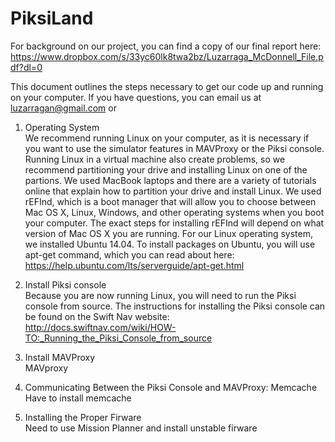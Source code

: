 # PiksiLand

For background on our project, you can find a copy of our final report here:  
https://www.dropbox.com/s/33yc60lk8twa2bz/Luzarraga_McDonnell_File.pdf?dl=0  

This document outlines the steps necessary to get our code up and running on your computer. If you have questions, you can email us at luzarragan@gmail.com or 

1. Operating System  
We recommend running Linux on your computer, as it is necessary if you want to use the simulator features in MAVProxy or the Piksi console. Running Linux in a virtual machine also create problems, so we recommend partitioning your drive and installing Linux on one of the partions. We used MacBook laptops and there are a variety of tutorials online that explain how to partition your drive and install Linux. We used rEFInd, which is a boot manager that will allow you to choose between Mac OS X, Linux, Windows, and other operating systems when you boot your computer. The exact steps for installing rEFInd will depend on what version of Mac OS X you are running. For our Linux operating system, we installed Ubuntu 14.04. To install packages on Ubuntu, you will use apt-get command, which you can read about here: https://help.ubuntu.com/lts/serverguide/apt-get.html  

2. Install Piksi console  
Because you are now running Linux, you will need to run the Piksi console from source. The instructions for installing the Piksi console can be found on the Swift Nav website:  
http://docs.swiftnav.com/wiki/HOW-TO:_Running_the_Piksi_Console_from_source  

3. Install MAVProxy  
MAVproxy 

4. Communicating Between the Piksi Console and MAVProxy: Memcache   
Have to install memcache

5. Installing the Proper Firware  
Need to use Mission Planner and install unstable firware



	
